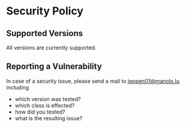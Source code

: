 # Security Policy

## Supported Versions
All versions are currently supported.


## Reporting a Vulnerability
In case of a security issue, please send a mail to jeppen01@manolo.lu including
- which version was tested?
- which class is effected?
- how did you tested?
- what is the resulting issue?

